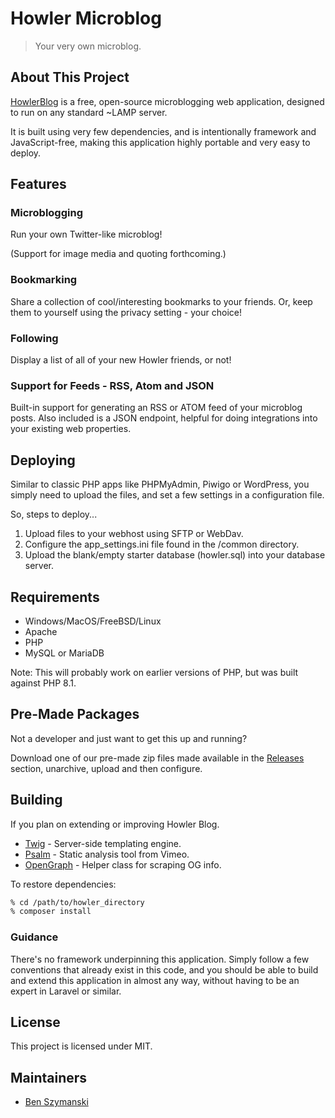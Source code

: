 #  Howler Microblog

> Your very own microblog.

## About This Project

[HowlerBlog](https://howlerblow.com) is a free, open-source 
microblogging web application, designed to run on any standard 
~LAMP server.

It is built using very few dependencies, and is intentionally
framework and JavaScript-free, making this application highly 
portable and very easy to deploy.

## Features

### Microblogging

Run your own Twitter-like microblog!

(Support for image media and quoting forthcoming.)

### Bookmarking

Share a collection of cool/interesting bookmarks to
your friends. Or, keep them to yourself using the
privacy setting - your choice!

### Following

Display a list of all of your new Howler friends, or not!

### Support for Feeds - RSS, Atom and JSON

Built-in support for generating an RSS or ATOM feed of your
microblog posts. Also included is a JSON endpoint, helpful
for doing integrations into your existing web properties.

## Deploying

Similar to classic PHP apps like PHPMyAdmin, Piwigo or WordPress,
you simply need to upload the files, and set a few settings in
a configuration file.

So, steps to deploy...

1) Upload files to your webhost using SFTP or WebDav.
2) Configure the app_settings.ini file found in the /common directory.
3) Upload the blank/empty starter database (howler.sql) into your database server.

## Requirements

* Windows/MacOS/FreeBSD/Linux
* Apache
* PHP
* MySQL or MariaDB

Note: This will probably work on earlier versions of PHP,
but was built against PHP 8.1.

## Pre-Made Packages

Not a developer and just want to get this up and running?

Download one of our pre-made zip files made available in the 
[Releases](https://github.com/bszyman/howler-blog/releases) section, 
unarchive, upload and then configure.

## Building

If you plan on extending or improving Howler Blog.

* [Twig](https://twig.symfony.com/) - Server-side templating engine.
* [Psalm](https://psalm.dev/) - Static analysis tool from Vimeo.
* [OpenGraph](https://github.com/scottmac/opengraph) - Helper class for scraping OG info.

To restore dependencies:

```bash 
% cd /path/to/howler_directory
% composer install
```

### Guidance

There's no framework underpinning this application. Simply
follow a few conventions that already exist in this code, and
you should be able to build and extend this application in almost
any way, without having to be an expert in Laravel or similar.

## License

This project is licensed under MIT.

## Maintainers

* [Ben Szymanski](https://bszyman.com)
